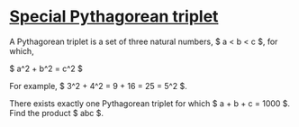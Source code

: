 # [Special Pythagorean triplet](https://projecteuler.net/problem=9)

A Pythagorean triplet is a set of three natural numbers, $ a < b < c $, for which,

$ a^2 + b^2 = c^2 $

For example, $ 3^2 + 4^2 = 9 + 16 = 25 = 5^2 $.

There exists exactly one Pythagorean triplet for which $ a + b + c = 1000 $.
Find the product $ abc $.
